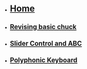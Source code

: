 <!-- docs/_sidebar.md -->

* [<h1>Home</h1>](/)
* [<h2>Revising basic chuck</h2>](code16/README.md)
* [<h2>Slider Control and ABC</h2>](code17/README.md)
* [<h2>Polyphonic Keyboard</h2>](code18/README.md)